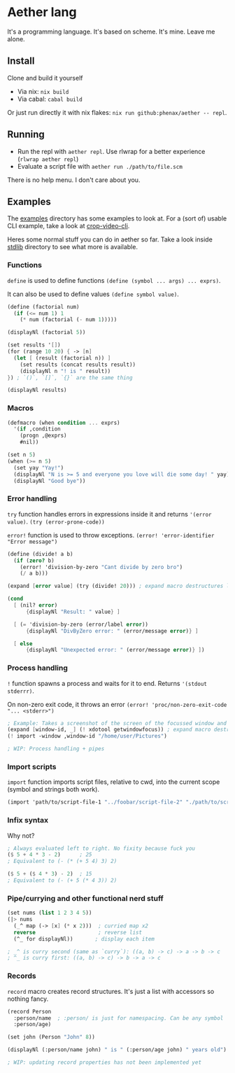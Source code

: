 # Aether lang
It's a programming language. It's based on scheme. It's mine. Leave me alone.


## Install
Clone and build it yourself
- Via nix: `nix build`
- Via cabal: `cabal build`

Or just run directly it with nix flakes: `nix run github:phenax/aether -- repl`.


## Running
- Run the repl with `aether repl`. Use rlwrap for a better experience (`rlwrap aether repl`)
- Evaluate a script file with `aether run ./path/to/file.scm`

There is no help menu. I don't care about you.



## Examples
The [examples](./examples/) directory has some examples to look at. For a (sort of) usable CLI example, take a look at [crop-video-cli](./examples/crop-video-cli.scm).

Heres some normal stuff you can do in aether so far. Take a look inside [stdlib](./stdlib/) directory to see what more is available.

### Functions
`define` is used to define functions `(define (symbol ... args) ... exprs)`.

It can also be used to define values `(define symbol value)`.

```scheme
(define (factorial num)
  (if (<= num 1) 1
    (* num (factorial (- num 1)))))

(displayNl (factorial 5))

(set results '[])
(for (range 10 20) { -> [n]
  (let [ (result (factorial n)) ]
    (set results (concat results result))
    (displayNl n "! is " result))
}) ; `()`, `[]`, `{}` are the same thing

(displayNl results)
```


### Macros

```scheme
(defmacro (when condition ... exprs)
  '(if ,condition
    (progn ,@exprs)
    #nil))

(set n 5)
(when (>= n 5)
  (set yay "Yay!")
  (displayNl "N is >= 5 and everyone you love will die some day! " yay)
  (displayNl "Good bye"))
```


### Error handling
`try` function handles errors in expressions inside it and returns `'(error value)`. `(try (error-prone-code))`

`error!` function is used to throw exceptions. `(error! 'error-identifier "Error message")`

```scheme
(define (divide! a b)
  (if (zero? b)
    (error! 'division-by-zero "Cant divide by zero bro")
    (/ a b)))

(expand [error value] (try (divide! 20))) ; expand macro destructures list into symbols

(cond
  [ (nil? error)
      {displayNl "Result: " value} ]

  [ (= 'division-by-zero (error/label error))
      {displayNl "DivByZero error: " (error/message error)} ]

  [ else
      {displayNl "Unexpected error: " (error/message error)} ])
```


### Process handling
`!` function spawns a process and waits for it to end. Returns `'(stdout stderrr)`.

On non-zero exit code, it throws an error `(error! 'proc/non-zero-exit-code "... <stderr>")`

```scheme
; Example: Takes a screenshot of the screen of the focussed window and saves it in given directory
(expand [window-id, _] (! xdotool getwindowfocus)) ; expand macro destructures list into symbols
(! import -window ,window-id "/home/user/Pictures")

; WIP: Process handling + pipes
```


### Import scripts
`import` function imports script files, relative to cwd, into the current scope (symbol and strings both work).

```scheme
(import 'path/to/script-file-1 "../foobar/script-file-2" "./path/to/script-file-3")
```


### Infix syntax
Why not?

```scheme
; Always evaluated left to right. No fixity because fuck you
($ 5 + 4 * 3 - 2)      ; 25
; Equivalent to (- (* (+ 5 4) 3) 2)

($ 5 + ($ 4 * 3) - 2)  ; 15
; Equivalent to (- (+ 5 (* 4 3)) 2)
```


### Pipe/currying and other functional nerd stuff
```scheme
(set nums (list 1 2 3 4 5))
(|> nums
  (_^ map (-> [x] (* x 2)))  ; curried map x2
  reverse                    ; reverse list
  (^_ for displayNl))       ; display each item

; _^ is curry second (same as `curry`): ((a, b) -> c) -> a -> b -> c
; ^_ is curry first: ((a, b) -> c) -> b -> a -> c
```


### Records
`record` macro creates record structures. It's just a list with accessors so nothing fancy.

```scheme
(record Person
  :person/name  ; :person/ is just for namespacing. Can be any symbol
  :person/age)

(set john (Person "John" 8))

(displayNl (:person/name john) " is " (:person/age john) " years old")

; WIP: updating record properties has not been implemented yet
```

